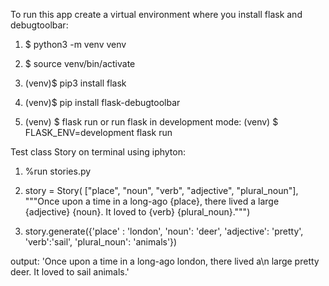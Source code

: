 To run this app create a virtual environment where you install flask and debugtoolbar:
1. $ python3 -m venv venv
2. $ source venv/bin/activate
 
3. (venv)$ pip3 install flask
4. (venv)$ pip install flask-debugtoolbar
5. (venv) $ flask run or run flask in development mode: 
(venv) $ FLASK_ENV=development flask run


Test class Story on terminal using iphyton:
1. %run stories.py
2. story = Story(
    ["place", "noun", "verb", "adjective", "plural_noun"],
    """Once upon a time in a long-ago {place}, there lived a
       large {adjective} {noun}. It loved to {verb} {plural_noun}.""")

3. story.generate({'place' : 'london', 'noun': 'deer', 'adjective': 'pretty', 'verb':'sail', 'plural_noun': 'animals'})

output: 'Once upon a time in a long-ago london, there lived a\n large pretty deer. It loved to sail animals.'
